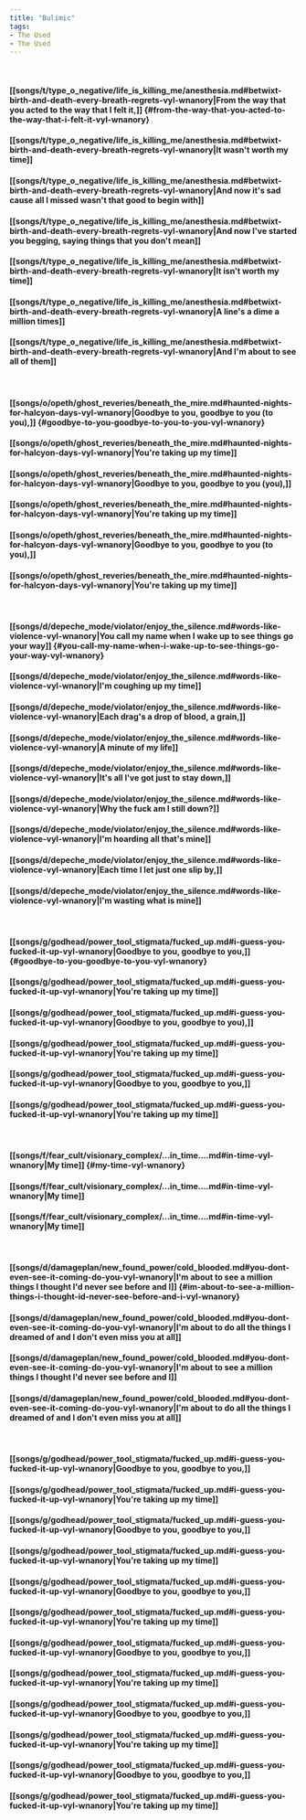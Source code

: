 ```yaml
---
title: "Bulimic"
tags:
- The Used
- The Used
---
```

&nbsp;
#### [[songs/t/type_o_negative/life_is_killing_me/anesthesia.md#betwixt-birth-and-death-every-breath-regrets-vyl-wnanory|From the way that you acted to the way that I felt it,]] {#from-the-way-that-you-acted-to-the-way-that-i-felt-it-vyl-wnanory}
#### [[songs/t/type_o_negative/life_is_killing_me/anesthesia.md#betwixt-birth-and-death-every-breath-regrets-vyl-wnanory|It wasn't worth my time]]
#### [[songs/t/type_o_negative/life_is_killing_me/anesthesia.md#betwixt-birth-and-death-every-breath-regrets-vyl-wnanory|And now it's sad cause all I missed wasn't that good to begin with]]
#### [[songs/t/type_o_negative/life_is_killing_me/anesthesia.md#betwixt-birth-and-death-every-breath-regrets-vyl-wnanory|And now I've started you begging, saying things that you don't mean]]
#### [[songs/t/type_o_negative/life_is_killing_me/anesthesia.md#betwixt-birth-and-death-every-breath-regrets-vyl-wnanory|It isn't worth my time]]
#### [[songs/t/type_o_negative/life_is_killing_me/anesthesia.md#betwixt-birth-and-death-every-breath-regrets-vyl-wnanory|A line's a dime a million times]]
#### [[songs/t/type_o_negative/life_is_killing_me/anesthesia.md#betwixt-birth-and-death-every-breath-regrets-vyl-wnanory|And I'm about to see all of them]]
&nbsp;
#### [[songs/o/opeth/ghost_reveries/beneath_the_mire.md#haunted-nights-for-halcyon-days-vyl-wnanory|Goodbye to you, goodbye to you (to you),]] {#goodbye-to-you-goodbye-to-you-to-you-vyl-wnanory}
#### [[songs/o/opeth/ghost_reveries/beneath_the_mire.md#haunted-nights-for-halcyon-days-vyl-wnanory|You're taking up my time]]
#### [[songs/o/opeth/ghost_reveries/beneath_the_mire.md#haunted-nights-for-halcyon-days-vyl-wnanory|Goodbye to you, goodbye to you (you),]]
#### [[songs/o/opeth/ghost_reveries/beneath_the_mire.md#haunted-nights-for-halcyon-days-vyl-wnanory|You're taking up my time]]
#### [[songs/o/opeth/ghost_reveries/beneath_the_mire.md#haunted-nights-for-halcyon-days-vyl-wnanory|Goodbye to you, goodbye to you (to you),]]
#### [[songs/o/opeth/ghost_reveries/beneath_the_mire.md#haunted-nights-for-halcyon-days-vyl-wnanory|You're taking up my time]]
&nbsp;
#### [[songs/d/depeche_mode/violator/enjoy_the_silence.md#words-like-violence-vyl-wnanory|You call my name when I wake up to see things go your way]] {#you-call-my-name-when-i-wake-up-to-see-things-go-your-way-vyl-wnanory}
#### [[songs/d/depeche_mode/violator/enjoy_the_silence.md#words-like-violence-vyl-wnanory|I'm coughing up my time]]
#### [[songs/d/depeche_mode/violator/enjoy_the_silence.md#words-like-violence-vyl-wnanory|Each drag's a drop of blood, a grain,]]
#### [[songs/d/depeche_mode/violator/enjoy_the_silence.md#words-like-violence-vyl-wnanory|A minute of my life]]
#### [[songs/d/depeche_mode/violator/enjoy_the_silence.md#words-like-violence-vyl-wnanory|It's all I've got just to stay down,]]
#### [[songs/d/depeche_mode/violator/enjoy_the_silence.md#words-like-violence-vyl-wnanory|Why the fuck am I still down?]]
#### [[songs/d/depeche_mode/violator/enjoy_the_silence.md#words-like-violence-vyl-wnanory|I'm hoarding all that's mine]]
#### [[songs/d/depeche_mode/violator/enjoy_the_silence.md#words-like-violence-vyl-wnanory|Each time I let just one slip by,]]
#### [[songs/d/depeche_mode/violator/enjoy_the_silence.md#words-like-violence-vyl-wnanory|I'm wasting what is mine]]
&nbsp;
#### [[songs/g/godhead/power_tool_stigmata/fucked_up.md#i-guess-you-fucked-it-up-vyl-wnanory|Goodbye to you, goodbye to you,]] {#goodbye-to-you-goodbye-to-you-vyl-wnanory}
#### [[songs/g/godhead/power_tool_stigmata/fucked_up.md#i-guess-you-fucked-it-up-vyl-wnanory|You're taking up my time]]
#### [[songs/g/godhead/power_tool_stigmata/fucked_up.md#i-guess-you-fucked-it-up-vyl-wnanory|Goodbye to you, goodbye to you),]]
#### [[songs/g/godhead/power_tool_stigmata/fucked_up.md#i-guess-you-fucked-it-up-vyl-wnanory|You're taking up my time]]
#### [[songs/g/godhead/power_tool_stigmata/fucked_up.md#i-guess-you-fucked-it-up-vyl-wnanory|Goodbye to you, goodbye to you,]]
#### [[songs/g/godhead/power_tool_stigmata/fucked_up.md#i-guess-you-fucked-it-up-vyl-wnanory|You're taking up my time]]
&nbsp;
#### [[songs/f/fear_cult/visionary_complex/…in_time….md#in-time-vyl-wnanory|My time]] {#my-time-vyl-wnanory}
#### [[songs/f/fear_cult/visionary_complex/…in_time….md#in-time-vyl-wnanory|My time]]
#### [[songs/f/fear_cult/visionary_complex/…in_time….md#in-time-vyl-wnanory|My time]]
&nbsp;
#### [[songs/d/damageplan/new_found_power/cold_blooded.md#you-dont-even-see-it-coming-do-you-vyl-wnanory|I'm about to see a million things I thought I'd never see before and I]] {#im-about-to-see-a-million-things-i-thought-id-never-see-before-and-i-vyl-wnanory}
#### [[songs/d/damageplan/new_found_power/cold_blooded.md#you-dont-even-see-it-coming-do-you-vyl-wnanory|I'm about to do all the things I dreamed of and I don't even miss you at all]]
#### [[songs/d/damageplan/new_found_power/cold_blooded.md#you-dont-even-see-it-coming-do-you-vyl-wnanory|I'm about to see a million things I thought I'd never see before and I]]
#### [[songs/d/damageplan/new_found_power/cold_blooded.md#you-dont-even-see-it-coming-do-you-vyl-wnanory|I'm about to do all the things I dreamed of and I don't even miss you at all]]
&nbsp;
#### [[songs/g/godhead/power_tool_stigmata/fucked_up.md#i-guess-you-fucked-it-up-vyl-wnanory|Goodbye to you, goodbye to you,]]
#### [[songs/g/godhead/power_tool_stigmata/fucked_up.md#i-guess-you-fucked-it-up-vyl-wnanory|You're taking up my time]]
#### [[songs/g/godhead/power_tool_stigmata/fucked_up.md#i-guess-you-fucked-it-up-vyl-wnanory|Goodbye to you, goodbye to you,]]
#### [[songs/g/godhead/power_tool_stigmata/fucked_up.md#i-guess-you-fucked-it-up-vyl-wnanory|You're taking up my time]]
#### [[songs/g/godhead/power_tool_stigmata/fucked_up.md#i-guess-you-fucked-it-up-vyl-wnanory|Goodbye to you, goodbye to you,]]
#### [[songs/g/godhead/power_tool_stigmata/fucked_up.md#i-guess-you-fucked-it-up-vyl-wnanory|You're taking up my time]]
#### [[songs/g/godhead/power_tool_stigmata/fucked_up.md#i-guess-you-fucked-it-up-vyl-wnanory|Goodbye to you, goodbye to you,]]
#### [[songs/g/godhead/power_tool_stigmata/fucked_up.md#i-guess-you-fucked-it-up-vyl-wnanory|You're taking up my time]]
#### [[songs/g/godhead/power_tool_stigmata/fucked_up.md#i-guess-you-fucked-it-up-vyl-wnanory|Goodbye to you, goodbye to you,]]
#### [[songs/g/godhead/power_tool_stigmata/fucked_up.md#i-guess-you-fucked-it-up-vyl-wnanory|You're taking up my time]]
#### [[songs/g/godhead/power_tool_stigmata/fucked_up.md#i-guess-you-fucked-it-up-vyl-wnanory|Goodbye to you, goodbye to you,]]
#### [[songs/g/godhead/power_tool_stigmata/fucked_up.md#i-guess-you-fucked-it-up-vyl-wnanory|You're taking up my time]]
